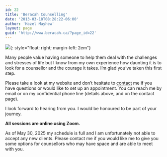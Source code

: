 ```yaml
---
id: 22
title: 'Beracah Counselling'
date: '2013-03-18T08:28:22-06:00'
author: 'Hazel Mayhew'
layout: page
guid: 'http://www.beracah.ca/?page_id=22'
---
```


![](https://www.beracah.ca/wp-content/uploads/2019/05/Lifespan-website-photo-267x300.jpg){: style="float: right; margin-left: 2em"}

Many people value having someone to help them deal with the challenges and stresses of life but I know from my own experience how daunting it is to look for a counsellor and the courage it takes. I’m glad you’ve taken this first step.

Please take a look at my website and don’t hesitate to [contact](/contact) me if you have questions or would like to set up an appointment. You can reach me by email or on my confidential phone line (details above, and on the contact page).

I look forward to hearing from you. I would be honoured to be part of your journey.

**All sessions are online using Zoom.**

As of May 30, 2025 my schedule is full and I am unfortunately not able to accept any new clients.
Please contact me if you would like me to give you some options for counsellors who may have space and are able to meet with you.
